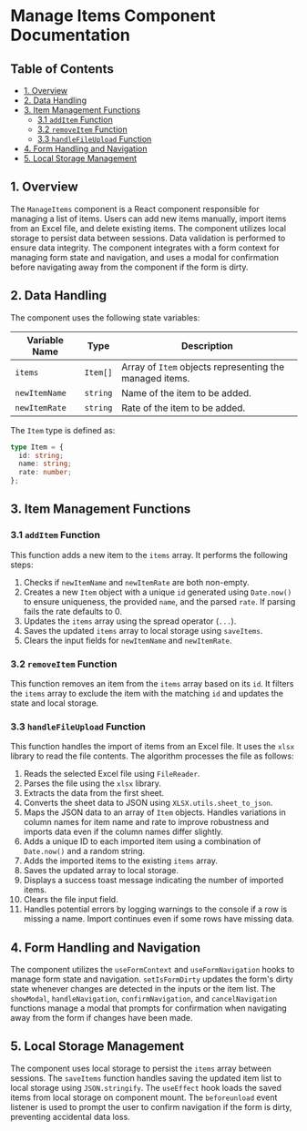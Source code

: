 # Manage Items Component Documentation

## Table of Contents

* [1. Overview](#1-overview)
* [2. Data Handling](#2-data-handling)
* [3. Item Management Functions](#3-item-management-functions)
    * [3.1 `addItem` Function](#31-additem-function)
    * [3.2 `removeItem` Function](#32-removeitem-function)
    * [3.3 `handleFileUpload` Function](#33-handlefileupload-function)
* [4. Form Handling and Navigation](#4-form-handling-and-navigation)
* [5. Local Storage Management](#5-local-storage-management)


## 1. Overview

The `ManageItems` component is a React component responsible for managing a list of items.  Users can add new items manually, import items from an Excel file, and delete existing items. The component utilizes local storage to persist data between sessions.  Data validation is performed to ensure data integrity. The component integrates with a form context for managing form state and navigation, and uses a modal for confirmation before navigating away from the component if the form is dirty.


## 2. Data Handling

The component uses the following state variables:

| Variable Name          | Type                  | Description                                                                 |
|-----------------------|-----------------------|-----------------------------------------------------------------------------|
| `items`                | `Item[]`              | Array of `Item` objects representing the managed items.                     |
| `newItemName`          | `string`              | Name of the item to be added.                                               |
| `newItemRate`          | `string`              | Rate of the item to be added.                                               |


The `Item` type is defined as:

```typescript
type Item = {
  id: string;
  name: string;
  rate: number;
};
```

## 3. Item Management Functions

### 3.1 `addItem` Function

This function adds a new item to the `items` array.  It performs the following steps:

1. Checks if `newItemName` and `newItemRate` are both non-empty.
2. Creates a new `Item` object with a unique `id` generated using `Date.now()` to ensure uniqueness, the provided `name`, and the parsed `rate`. If parsing fails the rate defaults to 0.
3. Updates the `items` array using the spread operator (`...`).
4. Saves the updated `items` array to local storage using `saveItems`.
5. Clears the input fields for `newItemName` and `newItemRate`.


### 3.2 `removeItem` Function

This function removes an item from the `items` array based on its `id`.  It filters the `items` array to exclude the item with the matching `id` and updates the state and local storage.


### 3.3 `handleFileUpload` Function

This function handles the import of items from an Excel file.  It uses the `xlsx` library to read the file contents. The algorithm processes the file as follows:

1. Reads the selected Excel file using `FileReader`.
2. Parses the file using the `xlsx` library.
3. Extracts the data from the first sheet.
4. Converts the sheet data to JSON using `XLSX.utils.sheet_to_json`.
5. Maps the JSON data to an array of `Item` objects.  Handles variations in column names for item name and rate to improve robustness and imports data even if the column names differ slightly.
6. Adds a unique ID to each imported item using a combination of `Date.now()` and a random string.
7. Adds the imported items to the existing `items` array.
8. Saves the updated array to local storage.
9. Displays a success toast message indicating the number of imported items.
10. Clears the file input field.
11. Handles potential errors by logging warnings to the console if a row is missing a name.  Import continues even if some rows have missing data.


## 4. Form Handling and Navigation

The component utilizes the `useFormContext` and `useFormNavigation` hooks to manage form state and navigation.  `setIsFormDirty` updates the form's dirty state whenever changes are detected in the inputs or the item list. The `showModal`, `handleNavigation`, `confirmNavigation`, and `cancelNavigation` functions manage a modal that prompts for confirmation when navigating away from the form if changes have been made.


## 5. Local Storage Management

The component uses local storage to persist the `items` array between sessions.  The `saveItems` function handles saving the updated item list to local storage using `JSON.stringify`. The `useEffect` hook loads the saved items from local storage on component mount.  The `beforeunload` event listener is used to prompt the user to confirm navigation if the form is dirty, preventing accidental data loss.
